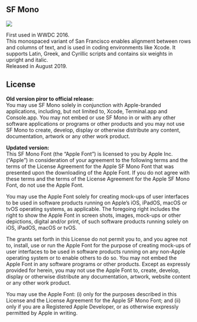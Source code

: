## SF Mono
![](https://i.imgur.com/sjoGiGt.png)

First used in WWDC 2016.  
This monospaced variant of San Francisco enables alignment between rows and columns of text, and is used in coding environments like Xcode. It supports Latin, Greek, and Cyrillic scripts and contains six weights in upright and italic.  
Released in August 2019.

## License
**Old version piror to official release:**  
You may use SF Mono solely in conjunction with Apple-branded applications, including, but not limited to, Xcode, Terminal.app and Console.app. You may not embed or use SF Mono in or with any other software applications or programs or other products and you may not use SF Mono to create, develop, display or otherwise distribute any content, documentation, artwork or any other work product.

**Updated version:**  
This SF Mono Font (the “Apple Font”) is licensed to you by Apple Inc. (“Apple”) in consideration of your agreement to the following terms and the terms of the License Agreement for the Apple SF Mono Font that was presented upon the downloading of the Apple Font. If you do not agree with these terms and the terms of the License Agreement for the Apple SF Mono Font, do not use the Apple Font.  

You may use the Apple Font solely for creating mock-ups of user interfaces to be used in software products running on Apple’s iOS, iPadOS, macOS or tvOS operating systems, as applicable. The foregoing right includes the right to show the Apple Font in screen shots, images, mock-ups or other depictions, digital and/or print, of such software products running solely on iOS, iPadOS, macOS or tvOS.

The grants set forth in this License do not permit you to, and you agree not to, install, use or run the Apple Font for the purpose of creating mock-ups of user interfaces to be used in software products running on any non-Apple operating system or to enable others to do so. You may not embed the Apple Font in any software programs or other products. Except as expressly provided for herein, you may not use the Apple Font to, create, develop, display or otherwise distribute any documentation, artwork, website content or any other work product.

You may use the Apple Font: (i) only for the purposes described in this License and the License Agreement for the Apple SF Mono Font; and (ii) only if you are a Registered Apple Developer, or as otherwise expressly permitted by Apple in writing.

